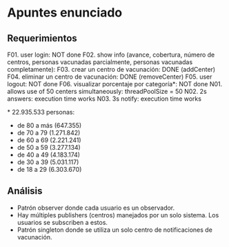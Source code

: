 # Apuntes enunciado

## Requerimientos

F01. user login: NOT done
F02. show info (avance, cobertura, número de centros, personas vacunadas parcialmente, personas vacunadas completamente): 
F03. crear un centro de vacunación: DONE (addCenter)
F04. eliminar un centro de vacunación: DONE (removeCenter)
F05. user logout: NOT done
F06. visualizar porcentaje por categoría*: NOT done
N01. allows use of 50 centers simultaneously: threadPoolSize = 50
N02. 2s answers: execution time works
N03. 3s notify: execution time works

\* 22.935.533 personas:

- de 80 a más (647.355)
- de 70 a 79 (1.271.842)
- de 60 a 69 (2.221.241)
- de 50 a 59 (3.277.134)
- de 40 a 49 (4.183.174)
- de 30 a 39 (5.031.117)
- de 18 a 29 (6.303.670)

## Análisis

- Patrón observer donde cada usuario es un observador.
- Hay múltiples publishers (centros) manejados por un solo sistema. Los usuarios se subscriben a estos.
- Patrón singleton donde se utiliza un solo centro de notificaciones de vacunación.
